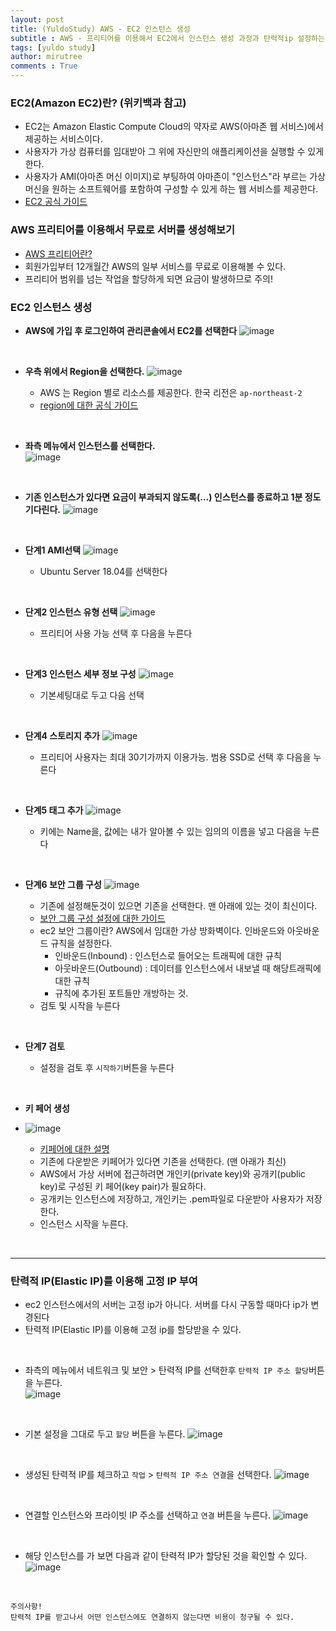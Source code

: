 ```yaml
---
layout: post
title: (YuldoStudy) AWS - EC2 인스턴스 생성
subtitle : AWS - 프리티어를 이용해서 EC2에서 인스턴스 생성 과정과 탄력적ip 설정하는 과정
tags: [yuldo study]
author: mirutree
comments : True
---
```

   
   
### EC2(Amazon EC2)란? (위키백과 참고)
 - EC2는 Amazon Elastic Compute Cloud의 약자로 AWS(아마존 웹 서비스)에서 제공하는 서비스이다.
 - 사용자가 가상 컴퓨터를 임대받아 그 위에 자신만의 애플리케이션을 실행할 수 있게 한다.
 - 사용자가 AMI(아마존 머신 이미지)로 부팅하여 아마존이 "인스턴스"라 부르는 가상 머신을 원하는 소프트웨어를 포함하여 구성할 수 있게 하는 웹 서비스를 제공한다.
 - [EC2 공식 가이드](https://docs.aws.amazon.com/AWSEC2/latest/UserGuide/concepts.html)
   
### AWS 프리티어를 이용해서 무료로 서버를 생성해보기
 - [AWS 프리티어란?](https://aws.amazon.com/ko/premiumsupport/knowledge-center/what-is-free-tier/)
 - 회원가입부터 12개월간 AWS의 일부 서비스를 무료로 이용해볼 수 있다.
 - 프리티어 범위를 넘는 작업을 할당하게 되면 요금이 발생하므로 주의!

### EC2 인스턴스 생성
 - **AWS에 가입 후 로그인하여 관리콘솔에서 EC2를 선택한다**
  ![image](https://user-images.githubusercontent.com/63778557/147049972-0a4ac171-ae94-4f00-8e03-15a320ac9491.png)
      
  &nbsp;&nbsp;
 - **우측 위에서 Region을 선택한다.**
  ![image](https://user-images.githubusercontent.com/63778557/147053659-a821ddb1-83d5-44be-a60f-ee5d4ed6d257.png)
    - AWS 는 Region 별로 리소스를 제공한다. 한국 리전은 `ap-northeast-2`   
    - [region에 대한 공식 가이드](https://docs.aws.amazon.com/ko_kr/AWSEC2/latest/UserGuide/using-regions-availability-zones.html)   
   
   &nbsp;&nbsp;
 - **좌측 메뉴에서 인스턴스를 선택한다.**  
 ![image](https://user-images.githubusercontent.com/63778557/147050398-bf0dfa83-704a-4e3c-8d5d-a39139ef692b.png)
   
   &nbsp;&nbsp;
 - **기존 인스턴스가 있다면 요금이 부과되지 않도록(...) 인스턴스를 종료하고 1분 정도 기다린다.**
  ![image](https://user-images.githubusercontent.com/63778557/147053390-5e5704f7-7d44-403d-9190-a8473f037f67.png)
   
   &nbsp;&nbsp;
 - **단계1 AMI선택**
 ![image](https://user-images.githubusercontent.com/63778557/147054200-a0a1ea1f-27b3-47e1-bb97-34c074596d81.png)
    - Ubuntu Server 18.04를 선택한다
   
   &nbsp;&nbsp;
 - **단계2 인스턴스 유형 선택**
  ![image](https://user-images.githubusercontent.com/63778557/147054876-9ec8dec9-77e8-43bb-91b7-3834b60bad69.png)
    - 프리티어 사용 가능 선택 후 다음을 누른다 
   
   &nbsp;&nbsp;
 - **단계3 인스턴스 세부 정보 구성**
  ![image](https://user-images.githubusercontent.com/63778557/147056076-7c023331-954a-4815-8430-a7d3c0564e49.png)
    - 기본세팅대로 두고 다음 선택
    
    &nbsp;&nbsp;
  - **단계4 스토리지 추가**
   ![image](https://user-images.githubusercontent.com/63778557/147056519-23f57a0f-387f-4d42-86fa-84418c2170d2.png)
    - 프리티어 사용자는 최대 30기가까지 이용가능. 범용 SSD로 선택 후 다음을 누른다
   
   &nbsp;&nbsp;
 - **단계5 태그 추가**
  ![image](https://user-images.githubusercontent.com/63778557/147057349-26e43097-d10b-4c1f-b010-3fd61ad288ec.png)
    - 키에는 Name을, 값에는 내가 알아볼 수 있는 임의의 이름을 넣고 다음을 누른다
   
   &nbsp;&nbsp;
 - **단계6 보안 그룹 구성**
  ![image](https://user-images.githubusercontent.com/63778557/147186016-b0e94f73-02fc-46e6-87cb-1180910fb729.png)
    - 기존에 설정해둔것이 있으면 기존을 선택한다. 맨 아래에 있는 것이 최신이다.
    - [보안 그룹 구성 설정에 대한 가이드](https://docs.aws.amazon.com/ko_kr/AWSEC2/latest/UserGuide/ec2-security-groups.html)
    - ec2 보안 그룹이란? AWS에서 임대한 가상 방화벽이다. 인바운드와 아웃바운드 규칙을 설정한다.
         - 인바운드(Inbound) : 인스턴스로 들어오는 트래픽에 대한 규칙
         - 아웃바운드(Outbound) : 데이터를 인스턴스에서 내보낼 때 해당트래픽에 대한 규칙
         - 규칙에 추가된 포트들만 개방하는 것.
    - 검토 및 시작을 누른다
   
   &nbsp;&nbsp;
 - **단계7 검토**
    - 설정을 검토 후 `시작하기`버튼을 누른다 
   
   &nbsp;&nbsp;
 - **키 페어 생성**
 - ![image](https://user-images.githubusercontent.com/63778557/147059111-ddd227fa-3222-48ac-a324-6c6e0670fdc5.png)
    - [키페어에 대한 설명](https://docs.aws.amazon.com/ko_kr/AWSEC2/latest/UserGuide/ec2-key-pairs.html)
    - 기존에 다운받은 키페어가 있다면 기존을 선택한다. (맨 아래가 최신)
    - AWS에서 가상 서버에 접근하려면 개인키(private key)와 공개키(public key)로 구성된 키 페어(key pair)가 필요하다. 
    - 공개키는 인스턴스에 저장하고, 개인키는 .pem파일로 다운받아 사용자가 저장한다.
    - 인스턴스 시작을 누른다.
   
   &nbsp;&nbsp;
 ---
 
### 탄력적 IP(Elastic IP)를 이용해 고정 IP 부여
  - ec2 인스턴스에서의 서버는 고정 ip가 아니다. 서버를 다시 구동할 때마다 ip가 변경된다
  - 탄력적 IP(Elastic IP)를 이용해 고정 ip를 할당받을 수 있다.
   
&nbsp;&nbsp; 
  - 좌측의 메뉴에서 네트워크 및 보안 > 탄력적 IP를 선택한후 `탄력적 IP 주소 할당`버튼을 누른다.   
 ![image](https://user-images.githubusercontent.com/63778557/147187160-a46d2856-cef5-4aaa-a877-65e5f0f0c13d.png)
 
&nbsp;&nbsp;
  - 기본 설정을 그대로 두고 `할당` 버튼을 누른다.
  ![image](https://user-images.githubusercontent.com/63778557/147187353-9c152e80-cd90-462a-ab41-325858903bdc.png)
   
&nbsp;&nbsp;
 - 생성된 탄력적 IP를 체크하고 `작업` > `탄력적 IP 주소 연결`을 선택한다.
  ![image](https://user-images.githubusercontent.com/63778557/147187533-afdfd435-dba8-4119-b15d-c0b34ba55270.png)
   
&nbsp;&nbsp;
 - 연결할 인스턴스와 프라이빗 IP 주소를 선택하고 `연결` 버튼을 누른다.
    ![image](https://user-images.githubusercontent.com/63778557/147187761-4ab06184-85c8-4bbc-b119-72502f75ce1f.png)
   
&nbsp;&nbsp;
 - 해당 인스턴스를 가 보면 다음과 같이 탄력적 IP가 할당된 것을 확인할 수 있다.
  ![image](https://user-images.githubusercontent.com/63778557/147188482-45d906c1-e076-4339-bc64-c0c52d9bdf33.png)
   
&nbsp;&nbsp;
```
주의사항! 
탄력적 IP를 받고나서 어떤 인스턴스에도 연결하지 않는다면 비용이 청구될 수 있다.
```









